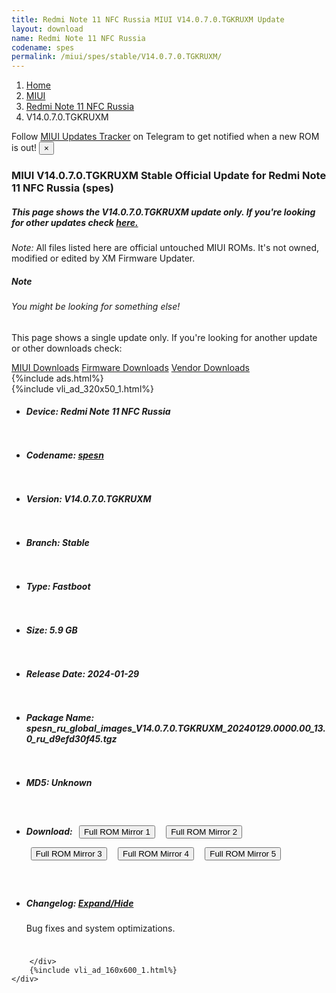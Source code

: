 ```yaml
---
title: Redmi Note 11 NFC Russia MIUI V14.0.7.0.TGKRUXM Update
layout: download
name: Redmi Note 11 NFC Russia
codename: spes
permalink: /miui/spes/stable/V14.0.7.0.TGKRUXM/
---
```

<nav aria-label="breadcrumb">
    <ol class="breadcrumb">
        <li class="breadcrumb-item"><a href="/">Home</a></li>
        <li class="breadcrumb-item"><a href="/miui/">MIUI</a></li>
        <li class="breadcrumb-item"><a href="/miui/spes/">Redmi Note 11 NFC Russia</a></li>
        <li class="breadcrumb-item active" aria-current="page">V14.0.7.0.TGKRUXM</li>
    </ol>
</nav>
<div class="alert alert-primary alert-dismissible fade show" role="alert">
    Follow <a href="https://t.me/MIUIUpdatesTracker" class="alert-link">MIUI Updates Tracker</a> on Telegram to get
    notified when a new ROM is out!
    <button type="button" class="close" data-dismiss="alert" aria-label="Close">
        <span aria-hidden="true">&times;</span>
    </button>
</div>
<div class="col-12 mx-auto">
    <h3 class="title bg-light p-2 rounded">MIUI V14.0.7.0.TGKRUXM Stable Official Update for Redmi Note 11 NFC Russia (spes)</h3>
    <h5>This page shows the V14.0.7.0.TGKRUXM update only. If you're looking for other updates check
        <a href="/miui/spes/">here.</a></h5>
    <p><i>Note: </i>All files listed here are official untouched MIUI ROMs.
        It's not owned, modified or edited by XM Firmware Updater.</p>
    <div class="card">
        <div class="card-body">
            <h5 class="card-title">Note</h5>
            <h6 class="card-subtitle mb-2 text-muted">You might be looking for something else!</h6>
            <p class="card-text">This page shows a single update only.
                If you're looking for another update or other downloads check:</p>
            <a href="/miui/" class="card-link">MIUI Downloads</a>
            <a href="/firmware/" class="card-link">Firmware Downloads</a>
            <a href="/vendor/" class="card-link">Vendor Downloads</a>
        </div>
    </div>
    {%include ads.html%}
    <div class="row justify-content-center">
        <div class="col-10" id="downloads">
                    <div class="card card-body">
            {%include vli_ad_320x50_1.html%}
            <ul class="list-unstyled">
                <li style="padding-bottom: 10px;">
                    <h5><b>Device: </b>Redmi Note 11 NFC Russia</h5>
                </li>
                <li style="padding-bottom: 10px;">
                    <h5><b>Codename: </b> <a href="/miui/spesn/" target="_blank">spesn</a> </h5>
                </li>
                <li style="padding-bottom: 10px;">
                    <h5><b>Version: </b>V14.0.7.0.TGKRUXM</h5>
                </li>
                <li style="padding-bottom: 10px;">
                    <h5><b>Branch: </b>Stable</h5>
                </li>
                <li style="padding-bottom: 10px;">
                    <h5><b>Type: </b>Fastboot</h5>
                </li>
                <li style="padding-bottom: 10px;">
                    <h5><b>Size: </b>5.9 GB</h5>
                </li>
                <li style="padding-bottom: 10px;">
                    <h5><b>Release Date: </b>2024-01-29</h5>
                </li>
                <li style="padding-bottom: 10px;">
                    <h5><b>Package Name: </b><span id="filename" class="text-dark">spesn_ru_global_images_V14.0.7.0.TGKRUXM_20240129.0000.00_13.0_ru_d9efd30f45.tgz</span></h5>
                </li>
                <li style="padding-bottom: 10px;">
                    <h5><b>MD5: </b><span id="md5" class="text-muted">Unknown</span></h5>
                </li>
                <li style="padding-bottom: 10px;">
                    <h5><b>Download: </b> <button type="button" id="download" class="btn btn-primary" style="margin: 7px;" onclick="window.open('https://cdnorg.d.miui.com/V14.0.7.0.TGKRUXM/spesn_ru_global_images_V14.0.7.0.TGKRUXM_20240129.0000.00_13.0_ru_d9efd30f45.tgz', '_blank');"><i class="fa fa-download"></i> Full ROM Mirror 1</button> <button type="button" id="download" class="btn btn-primary" style="margin: 7px;" onclick="window.open('https://bkt-sgp-miui-ota-update-alisgp.oss-ap-southeast-1.aliyuncs.com/V14.0.7.0.TGKRUXM/spesn_ru_global_images_V14.0.7.0.TGKRUXM_20240129.0000.00_13.0_ru_d9efd30f45.tgz', '_blank');"><i class="fa fa-download"></i> Full ROM Mirror 2</button> <button type="button" id="download" class="btn btn-primary" style="margin: 7px;" onclick="window.open('https://bn.d.miui.com/V14.0.7.0.TGKRUXM/spesn_ru_global_images_V14.0.7.0.TGKRUXM_20240129.0000.00_13.0_ru_d9efd30f45.tgz', '_blank');"><i class="fa fa-download"></i> Full ROM Mirror 3</button> <button type="button" id="download" class="btn btn-primary" style="margin: 7px;" onclick="window.open('https://bigota.d.miui.com/V14.0.7.0.TGKRUXM/spesn_ru_global_images_V14.0.7.0.TGKRUXM_20240129.0000.00_13.0_ru_d9efd30f45.tgz', '_blank');"><i class="fa fa-download"></i> Full ROM Mirror 4</button> <button type="button" id="download" class="btn btn-primary" style="margin: 7px;" onclick="window.open('https://hugeota.d.miui.com/V14.0.7.0.TGKRUXM/spesn_ru_global_images_V14.0.7.0.TGKRUXM_20240129.0000.00_13.0_ru_d9efd30f45.tgz', '_blank');"><i class="fa fa-download"></i> Full ROM Mirror 5</button></h5>
                </li>
                <li style="padding-bottom: 10px;">
                    <h5><b>Changelog: </b><a href="#spesn_1_changelog" data-toggle="collapse" role="button"
                            aria-expanded="false" aria-controls="spesn_1_changelog"> <i class="fa fa-arrow-down"
                                aria-hidden="true"></i> Expand/Hide</a></h5>
                    <div class="collapse" id="spesn_1_changelog">
                        <p id="changelog_text">Bug fixes and system optimizations.</p>
                    </div>
                </li>
            </ul>
        </div>

        </div>
        {%include vli_ad_160x600_1.html%}
    </div>
</div>
